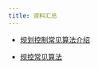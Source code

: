 ```yaml
---
title: 资料汇总
---
```


- [规划控制常见算法介绍](https://www.bilibili.com/video/BV1WA411p7xe/)

- [规控常见算法](https://www.bilibili.com/video/BV1WA411p7xe)